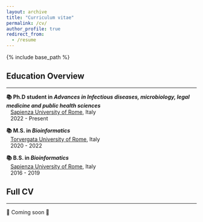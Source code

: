 ```yaml
---
layout: archive
title: "Curriculum vitae"
permalink: /cv/
author_profile: true
redirect_from:
  - /resume
---
```


{% include base_path %} 

## Education Overview
<hr>

<b> 📚 Ph.D student in <i> Advances in Infectious diseases, microbiology, legal medicine and public health sciences </i> </b> <br>
&ensp; [Sapienza University of Rome](https://www.uniroma1.it/en/pagina-strutturale/home), Italy <br>
&ensp; 2022 - Present <br>
<!---
Third year student (38° cycle) under the supervision of Prof. [Maria Pia Conte](https://dspmi.uniroma1.it/en/node/5640). <br>
Research experience abroad (Nov. 2023 - Present) under the supervision of [Karel Břinda](https://brinda.eu/) ([Genscale](https://team.inria.fr/genscale/) team) at [INRIA Center at Rennes University](https://www.inria.fr/fr/centre-inria-universite-rennes), France.
--->

<b> 📚 M.S. in <i> Bioinformatics </i> </b> <br>
&ensp; [Torvergata University of Rome](https://web.uniroma2.it/en), Italy <br>
&ensp; 2020 - 2022 <br>
<!---
M.S. Thesis: <i> Genotypic characterization of Staphylococcus aureus strains from patients affected by atopic dermatitis </i> – A microbial genomic study conducted under the supervision of Prof. [Maria Pia Conte](https://dspmi.uniroma1.it/en/node/5640) and Dr. Massimiliano Marazzato, [Department of Public Health and Infectious Diseases](https://dspmi.uniroma1.it/en), Sapienza University.
--->

<b> 📚 B.S. in <i> Bioinformatics </i> </b> <br>
&ensp; [Sapienza University of Rome](https://www.uniroma1.it/en/pagina-strutturale/home), Italy <br>
&ensp; 2016 - 2019 <br>

<!---
B.S. Thesis: <i> Characterization of Nasal Microbiota in Children with Chronic Hypertrophy and Allergic Rhinitis </i> – A metagenomic study conducted under the supervision of Prof. [Maria Pia Conte](https://dspmi.uniroma1.it/en/node/5640) and Dr. Massimiliano Marazzato,  [Department of Public Health and Infectious Diseases](https://dspmi.uniroma1.it/en), Sapienza University. <br>

The entire B.Sc. program was taught in English.
 --->

## Full CV
<hr>

🚧 Coming soon 🚧